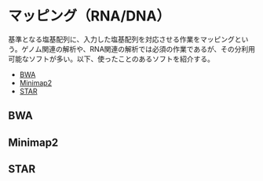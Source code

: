 # マッピング（RNA/DNA）
基準となる塩基配列に、入力した塩基配列を対応させる作業をマッピングという。ゲノム関連の解析や、RNA関連の解析では必須の作業であるが、その分利用可能なソフトが多い。以下、使ったことのあるソフトを紹介する。

- [BWA](#bwa)
- [Minimap2](#minimap2)
- [STAR](#star)
## BWA
## Minimap2
## STAR
